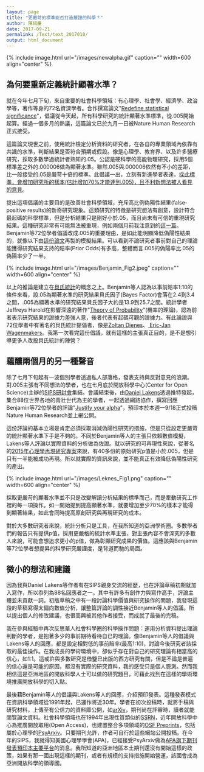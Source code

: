 ```yaml
---
layout: page
title: "更嚴苛的標準能否打造嚴謹的科學？"
author: 陳紹慶
date: 2017-09-21
permalink: /Text/text_2017010/
output: html_document
---
```


{% include image.html url="/images/newalpha.gif" caption="" width=600 align="center" %}

## 為何要重新定義統計顯著水準？
就在今年七月下旬，來自重要的社會科學領域：有心理學、社會學、經濟學、政治學等，著作等身的72名資深學者。合作撰寫論文"[Redefine statistical significance][1]"，倡議從今天起，所有科學研究的統計顯著水準標準，從.005開始起算。經過一個多月的熱議，這篇論文已於九月一日被Nature Human Research正式接受。
  
這篇論文現世之前，使用統計檢定分析資料的研究者，在各自的專業領域內依靠有共識的水準，判斷結果是否符合預期或假設。像是心理學、教育界、以及許多醫療研究，採取多數學過統計者熟知的.05。公認是硬科學的高能物理研究，採用5個標準差之外的.000006做為顯著水準。雖然.005與.000006依然有不小的差距，比一般接受的.05是嚴苛十倍的標準。此倡議一出，立刻有新進學者表達，[採此標準，會增加研究所的樣本(估計增加70%才能達到.005)，且不利新想法被人看見的意見][2]。
  
提出這項倡議的主要目的是改善社會科學領域，充斥高比例偽陽性結果(false-positive results)的新奇研究現象。這類研究的特徵是研究想法有創意，設計符合最起碼的科學標準，但是分析結果只是剛好小於.05，而且尚未有可信的重現研究結果。這種研究非常有可能無法被重現，例如兩個月前我注意到的[這一篇][3]。Benjamin等72位學者倡議改成.005的重要理由，是如此能明顯降低偽陽性結果的，就像以下由[這份論文][1]再製的模擬結果。可以看到不論研究者事前對自己的理論能獲得研究結果支持的賠率(Prior Odds)有多高，整體而言.005的偽陽率比.05的偽陽率少了一半。

{% include image.html url="/images/Benjamin_Fig2.jpeg" caption="" width=600 align="center" %}

以上的推論是建立在[貝氏統計][4]的概念之上。Benjamin等人認為以事前賠率1:10的條件來看，設.05為顯著水準的研究結果貝氏因子(Bayes Factor)會落在2.4到3.4之間，.005為顯著水準的研究結果貝氏因子大約是13.9到25.7之間。統計學者Jeffreys Harold在影響深遠的著作"[Theory of Probability][5]"(機率的理論)，認為前者表示研究結果的證據力差強人意，後者代表有起碼可觀的證據力。有此論證與72位學者中有著名的貝氏統計提倡者，像是[Zoltan Dienes][6]、[ Eric-Jan Wagenmakers][7]。我第一次看完這份倡議，就有這樣的主張真正目的，是不是想引導更多人改投貝氏統計的陣營？

## 蘊釀兩個月的另一種聲音

除了七月下旬起有一波個別學者透過私人部落格，發表支持與反對意見的浪潮。對.005主張有不同想法的學者，也在七月底於開放科學中心(Center for Open Science)主辦的[SIPS研討會][8]集結。會議結束後，由[Daniel Lakens][9]透過推特發起，集合88位世界各地的青壯世代為主的學者，一起透過網路協作，撰寫回應Benjamin等72位學者的評論"[Justify your alpha][10]"，預印本於本週一9/18正式投稿Nature Human Research並上網公開。

這份評論的基本立場是肯定必須採取消減偽陽性研究的措施，但是只從設定更嚴苛的統計顯著水準下手是不夠的。不同於Benjamin等人的主張只依賴數值模擬，Lakens等人評論以實際資料的分析做為佐證。就以研究的可再現性來說，從著名的[2015年心理學再現研究專案][11]來說，有40多份的原始研究p值是小於.005，但是只有一半能被成功再現。所以就實際的資訊來說，並不能真正有效降低偽陽性研究的產出。

{% include image.html url="/images/Leknes_Fig1.png" caption="" width=600 align="center" %}

採取更嚴苛的顯著水準並不只是改變解讀分析結果的標準而己，而是牽動研究工作裡的每一項操作。如一開始提到提高顯著水準，就要增加至少70%的樣本才能得到顯著結果，如此會同時提高原創研究與再現研究的成本。

對於大多數研究者來說，統計分析只是工具，在我所知道的亞洲學術圈。多數學者們的報告只有提供p值，採用更嚴格的統計水準主張，對主張內容不會深究的多數人來說，可能會想追求更小的p值，做為彰顯研究成果的價值。這應該與Benjamin等72位學者想提昇的科學研究嚴謹度，是背道而馳的局面。

## 微小的想法和建議

因為我與Daniel Lakens等作者有在SIPS親身交流的經歷，也在評論草稿初期就加入寫作，所以忝列為88名回應者之一。其中有許多有創作力與寫作高手，評論主體並未貢獻一詞。初版草稿之中有一段討論科學價值與研究操作的問題，我發現這段的草稿寫得太偏向數值分析，讓整篇評論的調性接近Benjamin等人的倡議。所以提出個人的修改建議，也很高興被其他作者接受，而成就了最後的完稿。

我在參與經驗中再次反思華人社會科學圈的科學操作問題：運用分析資料提出理論判斷的學者，是抱著多少的事前期待看待自已的理論。像Benjamin等人的倡議與Lakens等人的回應，都是設定相對低的事前賠率(最高1:10)，討論今後研究者該採取的最佳操作。在我成長的學術環境中，卻似乎存在對自己的研究理論有相當高的信心，如1:1。這或許與多數研究是借鑒已出版的西方研究有關，但是不論是普遍的信心還是可能的原因，都沒有實際的研究資料，我的感受只是個人臆測。然而我相信這是亞洲地區的開放科學人士可以做的研究題目，可藉此找到在這樣的學術環境推廣開放科學的切入點。

最後藉Benjamin等人的倡議與Lakens等人的回應，介紹預印發表。這種發表模式在資訊科學領域從1991年起，已運作將近30年。學者在初次投稿時，就將手稿與研究材料，上傳至有公信力的資料庫公開，如[arXiv][12]，期刊尚在評審時，讀者就能閱覽論文資料。社會科學領域也在1994年出現性質類似的[SSRN][13]，近年開放科學中心為推廣開放取用(Open Access)，也建置整合多項領域的[OSF Preprints][14]，包括屬於心理學的[PsyArxiv][15]。只要期刊允許，作者可自行於這些網站公開投稿。在今年的SIPS，我就得知美國心理學學會(APA)，已經接受PsyArxiv做為[APA旗下期刊發表預印本主要平台][16]的消息。我所知道的亞洲地區本土期刊還沒有開始這樣的政策，如果有那一國出現這樣的期刊，或者有規模的支持措施開始營運，該國會成為亞洲開放科學的領導國。


[1]:https://psyarxiv.com/mky9j/ "Benjamin, D. J., Berger, J. O., Johannesson, M., Nosek, B. A., Wagenmakers, E.-J., Berk, R., … Johnson, V. E. (2017). Redefine statistical significance. Nature Human Behaviour, 1. doi:10.1038/s41562-017-0189-z"
[2]:https://rolfzwaan.blogspot.tw/2017/07/defending-05-its-not-enough-to-be_26.html " Fernanda Ferreira & John M. Henderson, Defending .05: It’s Not Enough to be Suggestive"
[3]:http://scchen.com/Text/text_2017008/ "再等等，你確定這不是「雷」研究嗎？"
[4]:https://zh.wikipedia.org/zh-tw/%E8%B4%9D%E5%8F%B6%E6%96%AF%E6%A6%82%E7%8E%87 "貝氏機率"
[5]:https://www.amazon.com/Theory-Probability-Classic-Physical-Sciences/dp/0198503687 "Jeffreys, H. (1961). Theory of probability (3rd ed). Oxford [Oxfordshire]: New York: Clarendon Press; Oxford University Press."
[6]:http://www.sussex.ac.uk/profiles/718
[7]:http://www.ejwagenmakers.com/
[8]:http://improvingpsych.org/
[9]:http://daniellakens.blogspot.tw/
[10]:https://psyarxiv.com/9s3y6 "Lakens, D., Adolfi, F., Albers, C., Anvari, F., Apps, M., Argamon, S., … Zwaan, R. (2017). Justify Your Alpha: A Response to “Redefine Statistical Significance.” PsyArXiv. doi:/10.17605/OSF.IO/9S3Y6"
[11]:http://www.sciencemag.org/content/349/6251/aac4716 "Open Science Collaboration. (2015). Estimating the reproducibility of psychological science. Science, 349(6251), aac4716. doi:10.1126/science.aac4716"
[12]:http://arxiv.org/ 
[13]:https://www.ssrn.com/
[14]:https://osf.io/preprints/
[15]:https://psyarxiv.com/
[16]:http://blog.psyarxiv.com/2017/08/14/apa-names-psyarxiv-preferred-preprint-service/ "APA Names PsyArXiv as Preferred Preprint Service"

